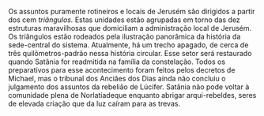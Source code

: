 ﻿Os assuntos puramente rotineiros e locais de Jerusém são dirigidos a partir dos cem *triângulos.* Estas unidades estão agrupadas em torno das dez estruturas maravilhosas que domiciliam a administração local de Jerusém. Os triângulos estão rodeados pela ilustração panorâmica da história da sede-central do sistema. Atualmente, há um trecho apagado, de cerca de três quilômetros-padrão nessa história circular. Esse setor será restaurado quando Satânia for readmitida na família da constelação. Todos os preparativos para esse acontecimento foram feitos pelos decretos de Michael, mas o tribunal dos Anciães dos Dias ainda não concluiu o julgamento dos assuntos da rebelião de Lúcifer. Satânia não pode voltar à comunidade plena de Norlatiadeque enquanto abrigar arqui-rebeldes, seres de elevada criação que da luz caíram para as trevas.